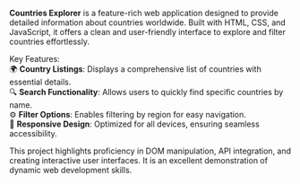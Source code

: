 **Countries Explorer** is a feature-rich web application designed to provide detailed information about countries worldwide. Built with HTML, CSS, and JavaScript, it offers a clean and user-friendly interface to explore and filter countries effortlessly.  

Key Features:  
🌍 **Country Listings**: Displays a comprehensive list of countries with essential details.  
🔍 **Search Functionality**: Allows users to quickly find specific countries by name.  
⚙️ **Filter Options**: Enables filtering by region for easy navigation.  
📱 **Responsive Design**: Optimized for all devices, ensuring seamless accessibility.  

This project highlights proficiency in DOM manipulation, API integration, and creating interactive user interfaces. It is an excellent demonstration of dynamic web development skills.  
